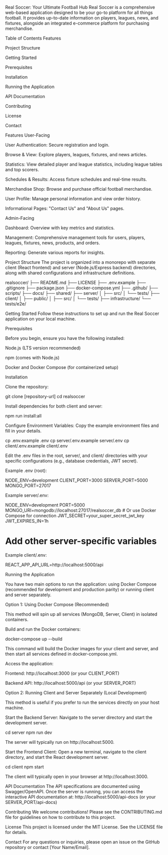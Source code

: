 Real Soccer: Your Ultimate Football Hub
Real Soccer is a comprehensive web-based application designed to be your go-to platform for all things football. It provides up-to-date information on players, leagues, news, and fixtures, alongside an integrated e-commerce platform for purchasing merchandise.

Table of Contents
Features

Project Structure

Getting Started

Prerequisites

Installation

Running the Application

API Documentation

Contributing

License

Contact

Features
User-Facing

User Authentication: Secure registration and login.

Browse & View: Explore players, leagues, fixtures, and news articles.

Statistics: View detailed player and league statistics, including league tables and top scorers.

Schedules & Results: Access fixture schedules and real-time results.

Merchandise Shop: Browse and purchase official football merchandise.

User Profile: Manage personal information and view order history.

Informational Pages: "Contact Us" and "About Us" pages.

Admin-Facing

Dashboard: Overview with key metrics and statistics.

Management: Comprehensive management tools for users, players, leagues, fixtures, news, products, and orders.

Reporting: Generate various reports for insights.

Project Structure
The project is organized into a monorepo with separate client (React frontend) and server (Node.js/Express backend) directories, along with shared configurations and infrastructure definitions.

realsoccer/
├── README.md
├── LICENSE
├── .env.example
├── .gitignore
├── package.json
├── docker-compose.yml
├── .github/
├── scripts/
├── docs/
├── shared/
├── server/
│   ├── src/
│   └── tests/
├── client/
│   ├── public/
│   ├── src/
│   └── tests/
├── infrastructure/
└── tests/e2e/

Getting Started
Follow these instructions to set up and run the Real Soccer application on your local machine.

Prerequisites

Before you begin, ensure you have the following installed:

Node.js (LTS version recommended)

npm (comes with Node.js)

Docker and Docker Compose (for containerized setup)

Installation

Clone the repository:

git clone [repository-url]
cd realsoccer

Install dependencies for both client and server:

npm run install:all

Configure Environment Variables:
Copy the example environment files and fill in your details.

cp .env.example .env
cp server/.env.example server/.env
cp client/.env.example client/.env

Edit the .env files in the root, server/, and client/ directories with your specific configurations (e.g., database credentials, JWT secret).

Example .env (root):

NODE_ENV=development
CLIENT_PORT=3000
SERVER_PORT=5000
MONGO_PORT=27017

Example server/.env:

NODE_ENV=development
PORT=5000
MONGO_URI=mongodb://localhost:27017/realsoccer_db # Or use Docker Compose for connection
JWT_SECRET=your_super_secret_jwt_key
JWT_EXPIRES_IN=1h
# Add other server-specific variables

Example client/.env:

REACT_APP_API_URL=http://localhost:5000/api

Running the Application

You have two main options to run the application: using Docker Compose (recommended for development and production parity) or running client and server separately.

Option 1: Using Docker Compose (Recommended)

This method will spin up all services (MongoDB, Server, Client) in isolated containers.

Build and run the Docker containers:

docker-compose up --build

This command will build the Docker images for your client and server, and then start all services defined in docker-compose.yml.

Access the application:

Frontend: http://localhost:3000 (or your CLIENT_PORT)

Backend API: http://localhost:5000/api (or your SERVER_PORT)

Option 2: Running Client and Server Separately (Local Development)

This method is useful if you prefer to run the services directly on your host machine.

Start the Backend Server:
Navigate to the server directory and start the development server.

cd server
npm run dev

The server will typically run on http://localhost:5000.

Start the Frontend Client:
Open a new terminal, navigate to the client directory, and start the React development server.

cd client
npm start

The client will typically open in your browser at http://localhost:3000.

API Documentation
The API specifications are documented using Swagger/OpenAPI. Once the server is running, you can access the interactive API documentation at:
http://localhost:5000/api-docs (or your SERVER_PORT/api-docs)

Contributing
We welcome contributions! Please see the CONTRIBUTING.md file for guidelines on how to contribute to this project.

License
This project is licensed under the MIT License. See the LICENSE file for details.

Contact
For any questions or inquiries, please open an issue on the GitHub repository or contact [Your Name/Email].